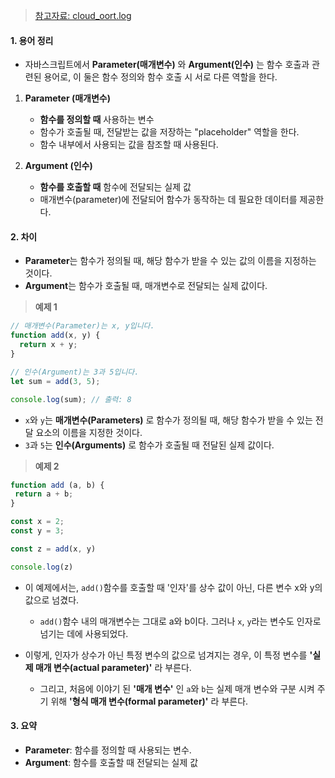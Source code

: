 > [참고자료: cloud_oort.log](https://velog.io/@cloud_oort/Parameter%EC%99%80-Argument-%EC%9D%B8%EC%9E%90%EC%99%80-%EC%9D%B8%EC%88%98-%EC%9A%A9%EC%96%B4-%EA%B5%AC%EB%B6%84)


#### 1. 용어 정리

- 자바스크립트에서 **Parameter(매개변수)** 와 **Argument(인수)** 는 함수 호출과 관련된 용어로, 이 둘은 함수 정의와 함수 호출 시 서로 다른 역할을 한다.

1. **Parameter (매개변수)**
	- **함수를 정의할 때** 사용하는 변수
	- 함수가 호출될 때, 전달받는 값을 저장하는 "placeholder" 역할을 한다.
	- 함수 내부에서 사용되는 값을 참조할 때 사용된다.

2. **Argument (인수)**
	- **함수를 호출할 때** 함수에 전달되는 실제 값
	- 매개변수(parameter)에 전달되어 함수가 동작하는 데 필요한 데이터를 제공한다.


#### 2. 차이

- **Parameter**는 함수가 정의될 때, 해당 함수가 받을 수 있는 값의 이름을 지정하는 것이다.
- **Argument**는 함수가 호출될 때, 매개변수로 전달되는 실제 값이다.

> **예제 1**
```js
// 매개변수(Parameter)는 x, y입니다.
function add(x, y) {
  return x + y;
}

// 인수(Argument)는 3과 5입니다.
let sum = add(3, 5);

console.log(sum); // 출력: 8
```
- `x`와 `y`는 **매개변수(Parameters)** 로 함수가 정의될 때, 해당 함수가 받을 수 있는 전달 요소의 이름을 지정한 것이다.
- `3`과 `5`는 **인수(Arguments)** 로 함수가 호출될 때 전달된 실제 값이다.


> **예제 2**
```js
function add (a, b) {
 return a + b;
}

const x = 2;
const y = 3;

const z = add(x, y)

console.log(z)
```
- 이 예제에서는, `add()`함수를 호출할 때 '인자'를 상수 값이 아닌, 다른 변수 x와 y의 값으로 넘겼다.  
	- `add()`함수 내의 매개변수는 그대로 a와 b이다. 그러나 `x`, `y`라는 변수도 인자로 넘기는 데에 사용되었다.  

- 이렇게, 인자가 상수가 아닌 특정 변수의 값으로 넘겨지는 경우, 이 특정 변수를 **'실제 매개 변수(actual parameter)'** 라 부른다.
	- 그리고, 처음에 이야기 된 **'매개 변수'** 인 `a`와 `b`는 실제 매개 변수와 구분 시켜 주기 위해 **'형식 매개 변수(formal parameter)'** 라 부른다.


#### 3. 요약

- **Parameter**: 함수를 정의할 때 사용되는 변수.
- **Argument**: 함수를 호출할 때 전달되는 실제 값

